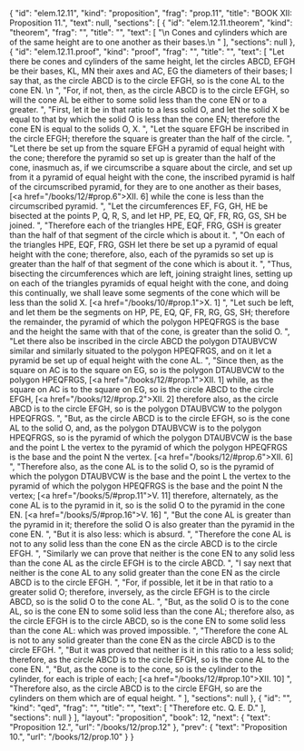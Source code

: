 {
  "id": "elem.12.11",
  "kind": "proposition",
  "frag": "prop.11",
  "title": "BOOK XII: Proposition 11.",
  "text": null,
  "sections": [
    {
      "id": "elem.12.11.theorem",
      "kind": "theorem",
      "frag": "",
      "title": "",
      "text": [
        "\n       Cones and cylinders which are of the same height are to one another as their bases.\n      "
      ],
      "sections": null
    },
    {
      "id": "elem.12.11.proof",
      "kind": "proof",
      "frag": "",
      "title": "",
      "text": [
        "Let there be cones and cylinders of the same height, let the circles ABCD, EFGH be their bases, KL, MN their axes and AC, EG the diameters of their bases; I say that, as the circle ABCD is to the circle EFGH, so is the cone AL to the cone EN. \n      ",
        "For, if not, then, as the circle ABCD is to the circle EFGH, so will the cone AL be either to some solid less than the cone EN or to a greater. ",
        "First, let it be in that ratio to a less solid O, and let the solid X be equal to that by which the solid O is less than the cone EN; therefore the cone EN is equal to the solids O, X. ",
        "Let the square EFGH be inscribed in the circle EFGH; therefore the square is greater than the half of the circle. ",
        "Let there be set up from the square EFGH a pyramid of equal height with the cone; therefore the pyramid so set up is greater than the half of the cone, inasmuch as, if we circumscribe a square about the circle, and set up from it a pyramid of equal height with the cone, the inscribed pyramid is half of the circumscribed pyramid, for they are to one another as their bases, [<a href=\"/books/12/#prop.6\">XII. 6</a>] while the cone is less than the circumscribed pyramid. ",
        "Let the circumferences EF, FG, GH, HE be bisected at the points P, Q, R, S, and let HP, PE, EQ, QF, FR, RG, GS, SH be joined. ",
        "Therefore each of the triangles HPE, EQF, FRG, GSH is greater than the half of that segment of the circle which is about it. ",
        "On each of the triangles HPE, EQF, FRG, GSH let there be set up a pyramid of equal height with the cone; therefore, also, each of the pyramids so set up is greater than the half of that segment of the cone which is about it. ",
        "Thus, bisecting the circumferences which are left, joining straight lines, setting up on each of the triangles pyramids of equal height with the cone, and doing this continually, we shall leave some segments of the cone which will be less than the solid X. [<a href=\"/books/10/#prop.1\">X. 1</a>] ",
        "Let such be left, and let them be the segments on HP, PE, EQ, QF, FR, RG, GS, SH; therefore the remainder, the pyramid of which the polygon HPEQFRGS is the base and the height the same with that of the cone, is greater than the solid O. ",
        "Let there also be inscribed in the circle ABCD the polygon DTAUBVCW similar and similarly situated to the polygon HPEQFRGS, and on it let a pyramid be set up of equal height with the cone AL. ",
        "Since then, as the square on AC is to the square on EG, so is the polygon DTAUBVCW to the polygon HPEQFRGS, [<a href=\"/books/12/#prop.1\">XII. 1</a>] while, as the square on AC is to the square on EG, so is the circle ABCD to the circle EFGH, [<a href=\"/books/12/#prop.2\">XII. 2</a>] therefore also, as the circle ABCD is to the circle EFGH, so is the polygon DTAUBVCW to the polygon HPEQFRGS. ",
        "But, as the circle ABCD is to the circle EFGH, so is the cone AL to the solid O, and, as the polygon DTAUBVCW is to the polygon HPEQFRGS, so is the pyramid of which the polygon DTAUBVCW is the base and the point L the vertex to the pyramid of which the polygon HPEQFRGS is the base and the point N the vertex. [<a href=\"/books/12/#prop.6\">XII. 6</a>] ",
        "Therefore also, as the cone AL is to the solid O, so is the pyramid of which the polygon DTAUBVCW is the base and the point L the vertex to the pyramid of which the polygon HPEQFRGS is the base and the point N the vertex; [<a href=\"/books/5/#prop.11\">V. 11</a>] therefore, alternately, as the cone AL is to the pyramid in it, so is the solid O to the pyramid in the cone EN. [<a href=\"/books/5/#prop.16\">V. 16</a>] ",
        "But the cone AL is greater than the pyramid in it; therefore the solid O is also greater than the pyramid in the cone EN. ",
        "But it is also less: which is absurd. ",
        "Therefore the cone AL is not to any solid less than the cone EN as the circle ABCD is to the circle EFGH. ",
        "Similarly we can prove that neither is the cone EN to any solid less than the cone AL as the circle EFGH is to the circle ABCD. ",
        "I say next that neither is the cone AL to any solid greater than the cone EN as the circle ABCD is to the circle EFGH. ",
        "For, if possible, let it be in that ratio to a greater solid O; therefore, inversely, as the circle EFGH is to the circle ABCD, so is the solid O to the cone AL. ",
        "But, as the solid O is to the cone AL, so is the cone EN to some solid less than the cone AL; therefore also, as the circle EFGH is to the circle ABCD, so is the cone EN to some solid less than the cone AL: which was proved impossible. ",
        "Therefore the cone AL is not to any solid greater than the cone EN as the circle ABCD is to the circle EFGH. ",
        "But it was proved that neither is it in this ratio to a less solid; therefore, as the circle ABCD is to the circle EFGH, so is the cone AL to the cone EN. ",
        "But, as the cone is to the cone, so is the cylinder to the cylinder, for each is triple of each; [<a href=\"/books/12/#prop.10\">XII. 10</a>] ",
        "Therefore also, as the circle ABCD is to the circle EFGH, so are the cylinders on them which are of equal height. "
      ],
      "sections": null
    },
    {
      "id": "",
      "kind": "qed",
      "frag": "",
      "title": "",
      "text": [
        "Therefore etc. Q. E. D."
      ],
      "sections": null
    }
  ],
  "layout": "proposition",
  "book": 12,
  "next": {
    "text": "Proposition 12.",
    "url": "/books/12/prop.12"
  },
  "prev": {
    "text": "Proposition 10.",
    "url": "/books/12/prop.10"
  }
}
